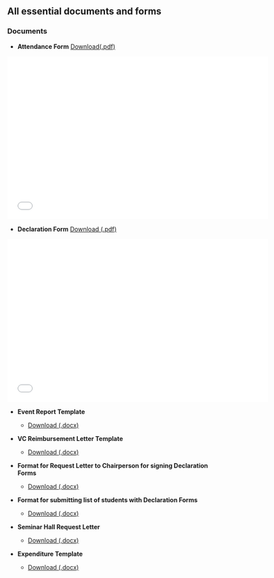 ## All essential documents and forms

### Documents
- **Attendance Form** <a href="./_media/documents/attendance_form.pdf" download> Download(.pdf)</a>
<embed src="./_media/documents/attendance_form.pdf" width="600" height="375"  type="application/pdf">

- **Declaration Form** <a href="./_media/documents/Student_Declaration_Form.pdf" download> Download (.pdf)</a>
<embed src="./_media/documents/Student_Declaration_Form.pdf" width="600" height="375"  type="application/pdf">

- **Event Report Template**
    - <a href="./_media/documents/event_report.docx" download> Download (.docx)</a>

- **VC Reimbursement Letter Template**
    - <a href="./_media/documents/VC_Reimbursement.docx" download> Download (.docx)</a>

- **Format for Request Letter to Chairperson for signing Declaration Forms**
    - <a href="./_media/documents/declaration_request_chairperson.docx" download> Download (.docx)</a>

- **Format for submitting list of students with Declaration Forms**
    - <a href="./_media/documents/list_submission.docx" download> Download (.docx)</a>

- **Seminar Hall Request Letter**
    - <a href="./_media/documents/Seminar Hall_Letter.docx" download> Download (.docx)</a>    

- **Expenditure Template**
    - <a href="./_media/documents/Expenditure_Template.docx" download> Download (.docx)</a>
